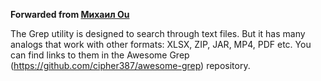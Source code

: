 **Forwarded from [Михаил Ou](https://t.me/Sucumbee)**

The Grep utility is designed to search through text files. But it has many analogs that work with
other formats: XLSX, ZIP, JAR, MP4, PDF etc. You can find links to them in the Awesome Grep
(https://github.com/cipher387/awesome-grep) repository.
